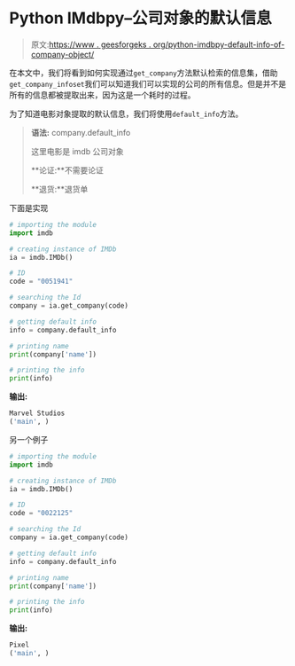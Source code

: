 # Python IMdbpy–公司对象的默认信息

> 原文:[https://www . geesforgeks . org/python-imdbpy-default-info-of-company-object/](https://www.geeksforgeeks.org/python-imdbpy-default-info-of-company-object/)

在本文中，我们将看到如何实现通过`get_company`方法默认检索的信息集，借助`get_company_infoset`我们可以知道我们可以实现的公司的所有信息。但是并不是所有的信息都被提取出来，因为这是一个耗时的过程。

为了知道电影对象提取的默认信息，我们将使用`default_info`方法。

> **语法:** company.default_info
> 
> 这里电影是 imdb 公司对象
> 
> **论证:**不需要论证
> 
> **退货:**退货单

下面是实现

```py
# importing the module
import imdb

# creating instance of IMDb
ia = imdb.IMDb()

# ID
code = "0051941"

# searching the Id
company = ia.get_company(code)

# getting default info
info = company.default_info

# printing name
print(company['name'])

# printing the info
print(info)
```

**输出:**

```py
Marvel Studios
('main', )
```

另一个例子

```py
# importing the module
import imdb

# creating instance of IMDb
ia = imdb.IMDb()

# ID
code = "0022125"

# searching the Id
company = ia.get_company(code)

# getting default info
info = company.default_info

# printing name
print(company['name'])

# printing the info
print(info)
```

**输出:**

```py
Pixel
('main', )

```